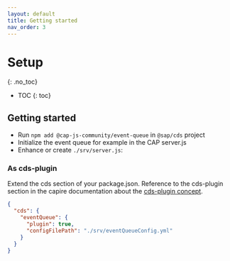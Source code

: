 ```yaml
---
layout: default
title: Getting started
nav_order: 3
---
```


<!-- prettier-ignore-start -->
# Setup
{: .no_toc}
<!-- prettier-ignore-end -->

<!-- prettier-ignore -->
- TOC
{: toc}

## Getting started

- Run `npm add @cap-js-community/event-queue` in `@sap/cds` project
- Initialize the event queue for example in the CAP server.js
- Enhance or create `./srv/server.js`:

### As cds-plugin

Extend the cds section of your package.json. Reference to the cds-plugin section in the capire documentation about the
[cds-plugin concept](https://cap.cloud.sap/docs/releases/march23#new-cds-plugin-technique).

```json
{
  "cds": {
    "eventQueue": {
      "plugin": true,
      "configFilePath": "./srv/eventQueueConfig.yml"
    }
  }
}
```
